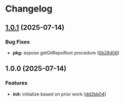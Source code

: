 # Changelog

## [1.0.1](https://github.com/ehmpathy/rhachet-artifact-git/compare/v1.0.0...v1.0.1) (2025-07-14)


### Bug Fixes

* **pkg:** expose getGitRepoRoot procedure ([0b28d06](https://github.com/ehmpathy/rhachet-artifact-git/commit/0b28d06153530a9d55a0bf71e74f5dd176022e0a))

## 1.0.0 (2025-07-14)


### Features

* **init:** initialize based on prior work ([dd2bb04](https://github.com/ehmpathy/rhachet-artifact-git/commit/dd2bb044dd8c313df855ca096151cd1254eb8f31))
